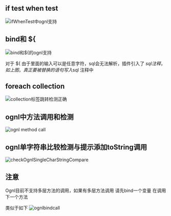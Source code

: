 ## if test when test
![ifWhenTest中ognl支持](https://gejun123456.coding.net/p/MyBatisCodeHelper-Pro/d/MyBatisCodeHelper-Pro/git/raw/master/screenshots/ifWhenTest中ognl支持.gif)

## bind和 ${
![bind和${的ognl支持](https://gejun123456.coding.net/p/MyBatisCodeHelper-Pro/d/MyBatisCodeHelper-Pro/git/raw/master/screenshots/bind和${的ognl支持.gif)

对于 ${ 由于里面的输入可以是任意字符，sql会无法解析，插件引入了 $sql注释，如上图，真正要被替换的语句写入$sql 注释中

## foreach collection
![collection标签跳转检测正确](https://gejun123456.coding.net/p/MyBatisCodeHelper-Pro/d/MyBatisCodeHelper-Pro/git/raw/master/screenshots/collection标签跳转检测正确.gif)

## ognl中方法调用和检测
![ognl method call](https://gejun123456.coding.net/p/MyBatisCodeHelper-Pro/d/MyBatisCodeHelper-Pro/git/raw/master/screenshots/collectionCallMethdo.gif)

## ognl单字符串比较检测与提示添加toString调用
![checkOgnlSingleCharStringCompare](https://gejun123456.coding.net/p/MyBatisCodeHelper-Pro/d/MyBatisCodeHelper-Pro/git/raw/master/screenshots/checkOgnlSingleCharStringCompare.gif)

## 注意 
Ognl目前不支持多层方法的调用，如果有多层方法调用 请先bind一个变量 在调用下一个方法

类似于如下
![ognlbindcall](https://gejun123456.coding.net/p/MyBatisCodeHelper-Pro/d/MyBatisCodeHelper-Pro/git/raw/master/screenshots/ognlbindcall.png)
